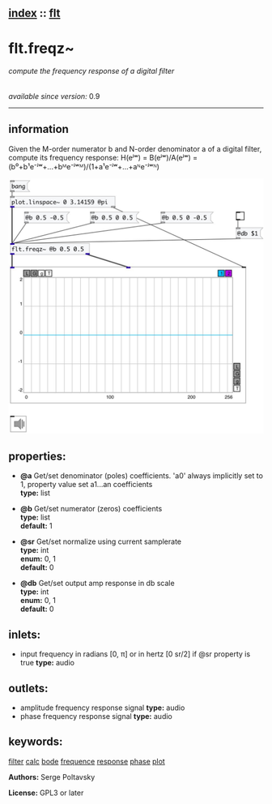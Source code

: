 [index](index.html) :: [flt](category_flt.html)
---

# flt.freqz~

###### compute the frequency response of a digital filter

*available since version:* 0.9

---


## information
Given the M-order numerator b and N-order denominator a of a digital filter,
            compute its frequency response: H(eʲʷ) = B(eʲʷ)/A(eʲʷ) =
            (b⁰+b¹e⁻ʲʷ+...+bᴹe⁻ʲʷᴹ)/(1+a¹e⁻ʲʷ+...+aᴺe⁻ʲʷᴺ)



[![example](../examples/img/flt.freqz~.jpg)](../examples/pd/flt.freqz~.pd)







## properties:

* **@a** 
Get/set denominator (poles) coefficients. &#39;a0&#39; always implicitly set to 1, property
value set a1...an coefficients<br>
__type:__ list<br>

* **@b** 
Get/set numerator (zeros) coefficients<br>
__type:__ list<br>
__default:__ 1<br>

* **@sr** 
Get/set normalize using current samplerate<br>
__type:__ int<br>
__enum:__ 0, 1<br>
__default:__ 0<br>

* **@db** 
Get/set output amp response in db scale<br>
__type:__ int<br>
__enum:__ 0, 1<br>
__default:__ 0<br>



## inlets:

* input frequency in radians [0, π] or in hertz [0 sr/2] if @sr property is
                true 
__type:__ audio<br>



## outlets:

* amplitude frequency response signal
__type:__ audio<br>
* phase frequency response signal
__type:__ audio<br>



## keywords:

[filter](keywords/filter.html)
[calc](keywords/calc.html)
[bode](keywords/bode.html)
[frequence](keywords/frequence.html)
[response](keywords/response.html)
[phase](keywords/phase.html)
[plot](keywords/plot.html)






**Authors:** Serge Poltavsky




**License:** GPL3 or later





